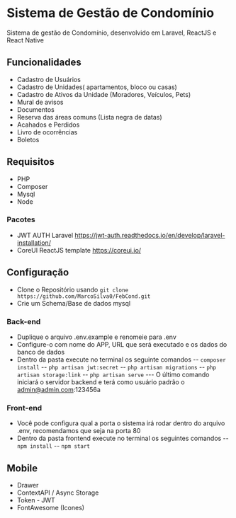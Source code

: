 # Sistema de Gestão de Condomínio

Sistema de gestão de Condomínio, desenvolvido em Laravel, ReactJS e React Native
## Funcionalidades

- Cadastro de Usuários
- Cadastro de Unidades( apartamentos, bloco ou casas)
- Cadastro de Ativos da Unidade (Moradores, Veículos, Pets)
- Mural de avisos
- Documentos
- Reserva das áreas comuns (Lista negra de datas)
- Acahados e Perdidos
- Livro de ocorrências
- Boletos

## Requisitos
- PHP
- Composer
- Mysql
- Node

### Pacotes
- JWT AUTH Laravel https://jwt-auth.readthedocs.io/en/develop/laravel-installation/
- CoreUI ReactJS template https://coreui.io/

## Configuração
- Clone o Repositório usando `git clone https://github.com/MarcoSilva0/FebCond.git`
- Crie um Schema/Base de dados mysql

### Back-end
- Duplique o arquivo .env.example e renomeie para .env
- Configure-o com nome do APP, URL que será executado e os dados do banco de dados
- Dentro da pasta execute no terminal os seguinte comandos
-- `composer install`
-- `php artisan jwt:secret`
-- `php artisan migrations`
-- `php artisan storage:link`
-- `php artisan serve`
--- O último comando iniciará o servidor backend e terá como usuário padrão o admin@admin.com:123456a


### Front-end
- Você pode configura qual a porta o sistema irá rodar dentro do arquivo .env, recomendamos que seja na porta 80
- Dentro da pasta frontend execute no terminal os seguintes comandos
-- `npm install`
-- `npm start`

## Mobile
- Drawer
- ContextAPI / Async Storage
- Token - JWT
- FontAwesome (Icones)